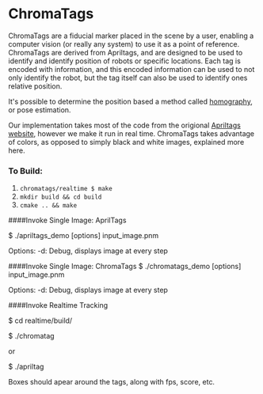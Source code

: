ChromaTags
====

ChromaTags are a fiducial marker placed in the scene by a user, enabling a computer vision (or really any system) to use it as a point of reference. ChromaTags are derived from Apriltags, and are designed to be used to identify and identify position of robots or specific locations. Each tag is encoded with information, and this encoded information can be used to not only identify the robot, but the tag itself can also be used to identify ones relative position. 

It's possible to determine the position based a method called [homography](http://en.wikipedia.org/wiki/Homography_%28computer_vision%29), or pose estimation. 

Our implementation takes most of the code from the origional [Apriltags website](http://april.eecs.umich.edu/wiki/index.php/AprilTags), however we make it run in real time. ChromaTags takes advantage of colors, as opposed to simply black and white images, explained more here.

### To Build:  
1. `chromatags/realtime $ make`  
2. `mkdir build && cd build`  
3. `cmake .. && make`  

####Invoke Single Image: AprilTags

$ ./apriltags_demo [options] input_image.pnm

Options: 
	 -d: Debug, displays image at every step

####Invoke Single Image: ChromaTags
$ ./chromatags_demo [options] input_image.pnm

Options: 
	 -d: Debug, displays image at every step

####Invoke Realtime Tracking

$ cd realtime/build/

$ ./chromatag

or

$ ./apriltag

Boxes should apear around the tags, along with fps, score, etc.
